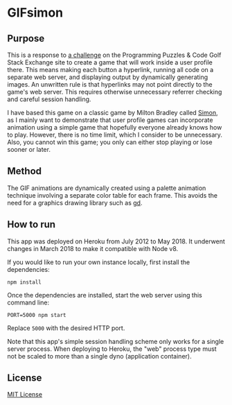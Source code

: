 # GIFsimon

## Purpose

This is a response to [a challenge](https://codegolf.stackexchange.com/questions/5933/create-a-user-profile-mini-game) on the Programming Puzzles & Code Golf Stack Exchange site to create a game that will work inside a user profile there. This means making each button a hyperlink, running all code on a separate web server, and displaying output by dynamically generating images. An unwritten rule is that hyperlinks may not point directly to the game's web server. This requires otherwise unnecessary referrer checking and careful session handling.

I have based this game on a classic game by Milton Bradley called [Simon](https://en.wikipedia.org/wiki/Simon_%28game%29), as I mainly want to demonstrate that user profile games can incorporate animation using a simple game that hopefully everyone already knows how to play. However, there is no time limit, which I consider to be unnecessary. Also, you cannot win this game; you only can either stop playing or lose sooner or later.

## Method

The GIF animations are dynamically created using a palette animation technique involving a separate color table for each frame. This avoids the need for a graphics drawing library such as [gd](https://libgd.github.io/).

## How to run

This app was deployed on Heroku from July 2012 to May 2018. It underwent changes in March 2018 to make it compatible with Node v8.

If you would like to run your own instance locally, first install the dependencies:

    npm install

Once the dependencies are installed, start the web server using this command line:

    PORT=5000 npm start

Replace `5000` with the desired HTTP port.

Note that this app's simple session handling scheme only works for a single server process. When deploying to Heroku, the "web" process type must not be scaled to more than a single dyno (application container).

## License

[MIT License](LICENSE.md)
